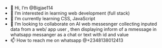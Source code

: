 - 👋 Hi, I’m @Bigjae114
- 👀 I’m interested in learning web development (full stack)
- 🌱 I’m currently learning CSS, JavaScript
- 💞️ I’m looking to collaborate on AI web messesnger collecting inputed data from a web/ app user , then displaying inform of a mmessage in whatsapp messanger as a chat or text with id and value
- 📫 How to reach me on whatsapp @+2348138012413

<!---
Bigjae114/Bigjae114 is a ✨ special ✨ repository because its `README.md` (this file) appears on your GitHub profile.
You can click the Preview link to take a look at your changes.
--->
